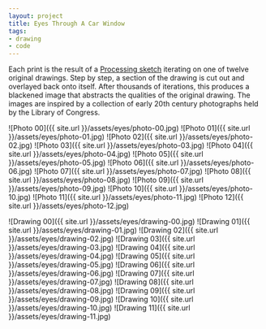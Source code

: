 ```yaml
---
layout: project
title: Eyes Through A Car Window
tags:
- drawing
- code
---
```


Each print is the result of a [Processing sketch](https://github.com/nonphoto/processing/tree/master/independent) iterating on one of twelve original drawings. Step by step, a section of the drawing is cut out and overlayed back onto itself. After thousands of iterations, this produces a blackened image that abstracts the qualities of the original drawing. The images are inspired by a collection of early 20th century photographs held by the Library of Congress.

</p>
![Photo 00]({{ site.url }}/assets/eyes/photo-00.jpg)
![Photo 01]({{ site.url }}/assets/eyes/photo-01.jpg)
![Photo 02]({{ site.url }}/assets/eyes/photo-02.jpg)
![Photo 03]({{ site.url }}/assets/eyes/photo-03.jpg)
![Photo 04]({{ site.url }}/assets/eyes/photo-04.jpg)
![Photo 05]({{ site.url }}/assets/eyes/photo-05.jpg)
![Photo 06]({{ site.url }}/assets/eyes/photo-06.jpg)
![Photo 07]({{ site.url }}/assets/eyes/photo-07.jpg)
![Photo 08]({{ site.url }}/assets/eyes/photo-08.jpg)
![Photo 09]({{ site.url }}/assets/eyes/photo-09.jpg)
![Photo 10]({{ site.url }}/assets/eyes/photo-10.jpg)
![Photo 11]({{ site.url }}/assets/eyes/photo-11.jpg)
![Photo 12]({{ site.url }}/assets/eyes/photo-12.jpg)
<p>

![Drawing 00]({{ site.url }}/assets/eyes/drawing-00.jpg)
![Drawing 01]({{ site.url }}/assets/eyes/drawing-01.jpg)
![Drawing 02]({{ site.url }}/assets/eyes/drawing-02.jpg)
![Drawing 03]({{ site.url }}/assets/eyes/drawing-03.jpg)
![Drawing 04]({{ site.url }}/assets/eyes/drawing-04.jpg)
![Drawing 05]({{ site.url }}/assets/eyes/drawing-05.jpg)
![Drawing 06]({{ site.url }}/assets/eyes/drawing-06.jpg)
![Drawing 07]({{ site.url }}/assets/eyes/drawing-07.jpg)
![Drawing 08]({{ site.url }}/assets/eyes/drawing-08.jpg)
![Drawing 09]({{ site.url }}/assets/eyes/drawing-09.jpg)
![Drawing 10]({{ site.url }}/assets/eyes/drawing-10.jpg)
![Drawing 11]({{ site.url }}/assets/eyes/drawing-11.jpg)
